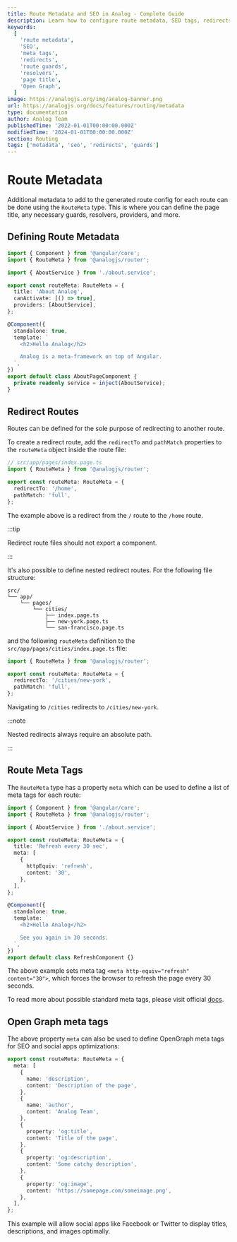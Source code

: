 ```yaml
---
title: Route Metadata and SEO in Analog - Complete Guide
description: Learn how to configure route metadata, SEO tags, redirects, and page-specific configurations in Analog. Master route guards, resolvers, and meta tag management.
keywords:
  [
    'route metadata',
    'SEO',
    'meta tags',
    'redirects',
    'route guards',
    'resolvers',
    'page title',
    'Open Graph',
  ]
image: https://analogjs.org/img/analog-banner.png
url: https://analogjs.org/docs/features/routing/metadata
type: documentation
author: Analog Team
publishedTime: '2022-01-01T00:00:00.000Z'
modifiedTime: '2024-01-01T00:00:00.000Z'
section: Routing
tags: ['metadata', 'seo', 'redirects', 'guards']
---
```


# Route Metadata

Additional metadata to add to the generated route config for each route can be done using the `RouteMeta` type. This is where you can define the page title, any necessary guards, resolvers, providers, and more.

## Defining Route Metadata

```ts
import { Component } from '@angular/core';
import { RouteMeta } from '@analogjs/router';

import { AboutService } from './about.service';

export const routeMeta: RouteMeta = {
  title: 'About Analog',
  canActivate: [() => true],
  providers: [AboutService],
};

@Component({
  standalone: true,
  template: `
    <h2>Hello Analog</h2>

    Analog is a meta-framework on top of Angular.
  `,
})
export default class AboutPageComponent {
  private readonly service = inject(AboutService);
}
```

## Redirect Routes

Routes can be defined for the sole purpose of redirecting to another route.

To create a redirect route, add the `redirectTo` and `pathMatch` properties to the `routeMeta` object inside the route file:

```ts
// src/app/pages/index.page.ts
import { RouteMeta } from '@analogjs/router';

export const routeMeta: RouteMeta = {
  redirectTo: '/home',
  pathMatch: 'full',
};
```

The example above is a redirect from the `/` route to the `/home` route.

:::tip

Redirect route files should not export a component.

:::

It's also possible to define nested redirect routes. For the following file structure:

```treeview
src/
└── app/
    └── pages/
        └── cities/
            ├── index.page.ts
            ├── new-york.page.ts
            └── san-francisco.page.ts
```

and the following `routeMeta` definition to the `src/app/pages/cities/index.page.ts` file:

```ts
import { RouteMeta } from '@analogjs/router';

export const routeMeta: RouteMeta = {
  redirectTo: '/cities/new-york',
  pathMatch: 'full',
};
```

Navigating to `/cities` redirects to `/cities/new-york`.

:::note

Nested redirects always require an absolute path.

:::

## Route Meta Tags

The `RouteMeta` type has a property `meta` which can be used to define a list of meta tags for each route:

```ts
import { Component } from '@angular/core';
import { RouteMeta } from '@analogjs/router';

import { AboutService } from './about.service';

export const routeMeta: RouteMeta = {
  title: 'Refresh every 30 sec',
  meta: [
    {
      httpEquiv: 'refresh',
      content: '30',
    },
  ],
};

@Component({
  standalone: true,
  template: `
    <h2>Hello Analog</h2>

    See you again in 30 seconds.
  `,
})
export default class RefreshComponent {}
```

The above example sets meta tag `<meta http-equiv="refresh" content="30">`, which forces the browser to refresh the page every 30 seconds.

To read more about possible standard meta tags, please visit official [docs](https://developer.mozilla.org/en-US/docs/Web/HTML/Element/meta).

## Open Graph meta tags

The above property `meta` can also be used to define OpenGraph meta tags for SEO and social apps optimizations:

```ts
export const routeMeta: RouteMeta = {
  meta: [
    {
      name: 'description',
      content: 'Description of the page',
    },
    {
      name: 'author',
      content: 'Analog Team',
    },
    {
      property: 'og:title',
      content: 'Title of the page',
    },
    {
      property: 'og:description',
      content: 'Some catchy description',
    },
    {
      property: 'og:image',
      content: 'https://somepage.com/someimage.png',
    },
  ],
};
```

This example will allow social apps like Facebook or Twitter to display titles, descriptions, and images optimally.
